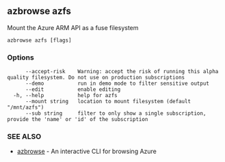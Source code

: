 ## azbrowse azfs

Mount the Azure ARM API as a fuse filesystem

```
azbrowse azfs [flags]
```

### Options

```
      --accept-risk    Warning: accept the risk of running this alpha quality filesystem. Do not use on production subscriptions
      --demo           run in demo mode to filter sensitive output
      --edit           enable editing
  -h, --help           help for azfs
      --mount string   location to mount filesystem (default "/mnt/azfs")
      --sub string     filter to only show a single subscription, provide the 'name' or 'id' of the subscription
```

### SEE ALSO

* [azbrowse](azbrowse.md)	 - An interactive CLI for browsing Azure

